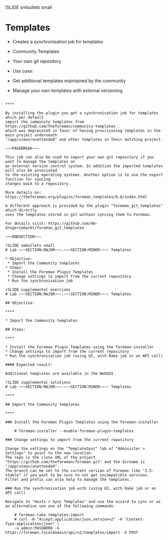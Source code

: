 !SLIDE smbullets small
# Templates

* Creates a synchronisation job for templates
 * Community Templates
 * Your own git repository

* _Use case:_
 * Get additional templates maintained by the community
 * Manage your own templates with external versioning

~~~SECTION:handouts~~~

****

By installing the plugin you get a synchronisation job for templates which per default
import the community templates from https://github.com/theforeman/community-templates
which was deprecated in favor of having provisioning templates in the main project underneath
"/app/views/unattended" and other templates in their matching project. 

~~~PAGEBREAK~~~

This job can also be used to import your own git repository if you want to manage the templates on
an external version control system. In addition the imported templates will also be associated
to the existing operating systems. Another option is to use the export function for syncing
changes back to a repository.

More details on: https://theforeman.org/plugins/foreman_templates/8.0/index.html

A different approach is provided by the plugin "foreman_git_templates" which directly
uses the templates stored in git without syncing them to Foreman.

For details visit: https://github.com/dm-drogeriemarkt/foreman_git_templates

~~~ENDSECTION~~~

!SLIDE smbullets small
# Lab ~~~SECTION:MAJOR~~~.~~~SECTION:MINOR~~~: Templates

* Objective:
 * Import the Community templates
* Steps:
 * Install the Foreman Plugin Templates
 * Change settings to import from the current repository
 * Run the synchronisation job

!SLIDE supplemental exercises
# Lab ~~~SECTION:MAJOR~~~.~~~SECTION:MINOR~~~: Templates

## Objective:

****

* Import the Community templates

## Steps:

****

* Install the Foreman Plugin Templates using the foreman-installer
* Change settings to import from the current repository
* Run the synchronisation job (using UI, with Rake job or an API call)

#### Expected result:

Additional templates are available in the WebGUI.

!SLIDE supplemental solutions
# Lab ~~~SECTION:MAJOR~~~.~~~SECTION:MINOR~~~: Templates

****

## Import the Community templates

****

### Install the Foreman Plugin Templates using the foreman-installer

    # foreman-installer --enable-foreman-plugin-templates

### Change settings to import from the current repository

Change the settings on the "TemplateSync" tab of "Administer > Settings" to point to the new location.
The repo is the clone URL of the project "https://github.com/theforeman/foreman.git" and the dirname is "/app/views/unattended".
The branch can be set to the current version of Foreman like "3.5-stable" if you want to be sure to not get incompatible versions.
Filter and prefix can also help to manage the templates.

### Run the synchronisation job with (using UI, with Rake job or an API call)

Navigate to "Hosts > Sync Templates" and use the wizard to sync or as an alternative use one of the following commands.

    # foreman-rake templates:import
    # curl -H "Accept:application/json,version=2" -H "Content-Type:application/json" \
    -u admin:PASSWORD -k https://foreman.localdomain/api/v2/templates/import -X POST
